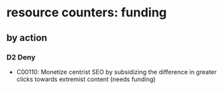 # resource counters: funding

## by action


### D2 Deny
* C00110: Monetize centrist SEO by subsidizing the difference in greater clicks towards extremist content (needs funding)

